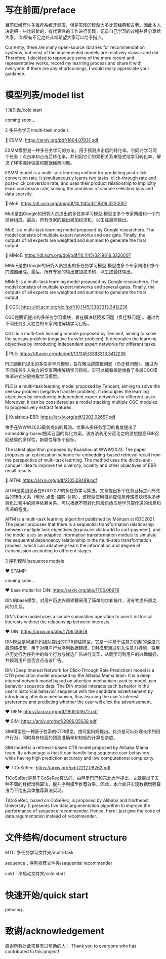 写在前面/preface
========
目前已经有许多推荐系统开源库，但是实现的模型大多比较经典和古老。因此本人决定把一些比较新的，有代表性的工作进行复现，记录自己学习的过程并且分享给大家。
如果有不足之处非常希望大家可以给予指点。

Currently, there are many open-source libraries for recommendation systems, but most of the implemented models are relatively classic and old. Therefore, I decided to reproduce some of the more recent and representative works, record my learning process and share it with everyone. If there are any shortcomings, I would really appreciate your guidance.

模型列表/model list
========
1 冷启动/cold start

coming soon...

2 多任务学习/multi-task models

🤔 ESMM: https://arxiv.org/pdf/1804.07931.pdf

ESMM模型是一种多任务学习的方法，用于预测点击后的转化率。它同时学习两个任务：点击率和点击后转化率，并利用它们的乘积关系来隐式地学习转化率，解决了样本选择偏差和数据稀疏问题。

ESMM model is a multi-task learning method for predicting post-click conversion rate. It simultaneously learns two tasks: click-through rate and post-click conversion rate, and uses their product relationship to implicitly learn conversion rate, solving the problems of sample selection bias and data sparsity.

🤔 MoE: https://dl.acm.org/doi/pdf/10.1145/3219819.3220007

MoE是由Google的研究人员提出的多任务学习模型,模型由多个专家网络和一个门控器组成。最后，所有专家的输出被加权求和，以生成最终输出。

MoE is a multi-task learning model proposed by Google researchers. The model consists of multiple expert networks and one gate. Finally, the outputs of all experts are weighted and summed to generate the final output.

🤔 MMoE: https://dl.acm.org/doi/pdf/10.1145/3219819.3220007

MMoE是由Google的研究人员提出的多任务学习模型,模型由多个专家网络和多个门控器组成。最后，所有专家的输出被加权求和，以生成最终输出。

MMoE is a multi-task learning model proposed by Google researchers. The model consists of multiple expert networks and several gates. Finally, the outputs of all experts are weighted and summed to generate the final output.

🤔 CGC: https://dl.acm.org/doi/pdf/10.1145/3383313.3412236

CGC是腾讯提出的多任务学习模块，旨在解决跷跷板问题（负迁移问题）。通过为不同任务引入独立的专家网络解耦学习目标。

CGC is a multi-task learning module proposed by Tencent, aiming to solve the seesaw problem (negative transfer problem). It decouples the learning objectives by introducing independent expert networks for different tasks. 

🤔 PLE: https://dl.acm.org/doi/pdf/10.1145/3383313.3412236

PLE是腾讯提出的多任务学习模型，旨在解决跷跷板问题（负迁移问题）。通过为不同任务引入独立的专家网络解耦学习目标。它可以被看做是堆叠了多层CGC模块渐进式分层抽取学习模型。

PLE is a multi-task learning model proposed by Tencent, aiming to solve the seesaw problem (negative transfer problem). It decouples the learning objectives by introducing independent expert networks for different tasks. Moreover, it can be considered as a model stacking multiple CGC modules to progressively extract features.

🤔 Kuaishou-EBR: https://arxiv.org/pdf/2302.02657.pdf

快手在WWW2023最新提出的算法。文章从多任务学习的角度提出了embedding-based搜索召回的优化方案。该方法利用分而治之的思想提高EBR召回结果的多样性，新颖性等多个目标。

The latest algorithm proposed by Kuaishou at WWW2023. The paper proposes an optimization scheme for embedding-based retrieval recall from the perspective of multi-task learning. The method uses the divide-and-conquer idea to improve the diversity, novelty and other objectives of EBR recall results.

🤔 AITM: https://arxiv.org/pdf/2105.08489.pdf

AITM是美团发表在KDD2021的多任务学习算法。文章提出多个任务目标之间有先后的转化关系（曝光-点击-加购-付款），该模型使用自适应信息传递模块模拟多步转化过程中的顺序依赖关系，可以根据不同转化阶段自适应地学习要传递的信息和传递的程度。

AITM is a multi-task learning algorithm published by Meituan at KDD2021. The paper proposes that there is a sequential transformation relationship between multiple task objectives (exposure-click-add to cart-payment), and the model uses an adaptive information transformation module to simulate the sequential dependency relationship in the multi-step transformation process, which can adaptively learn the information and degree of transmission according to different stages.

3 序列模型/sequence models

♥ STAMP: 

coming soon...

♥ base model for DIN: https://arxiv.org/abs/1706.06978

DIN的base模型，对用户历史兴趣建模采用了简单的求和操作，没有考虑兴趣之间的关系。

DIN’s base model uses a simple summation operation to user’s historical interests without the relationship between interests.

♥ DIN: https://arxiv.org/abs/1706.06978

DIN模型是阿里妈妈团队提出的CTR预估模型，它是一种基于注意力机制的深度兴趣网络模型，用于对用户行为序列数据建模。DIN模型通过引入注意力机制，将用户历史行为序列中的每个行为与候选广告进行交互，从而学习到用户的兴趣偏好，并预测用户是否会点击该广告。

DIN (Deep Interest Network for Click-Through Rate Prediction) model is a CTR prediction model proposed by the Alibaba Mama team. It is a deep interest network model based on attention mechanism used to model user behavior sequence data. The DIN model interacts each behavior in the user’s historical behavior sequence with the candidate advertisement by introducing attention mechanism, thus learning the user’s interest preference and predicting whether the user will click the advertisement.

♥ DIEN: https://arxiv.org/pdf/1809.03672.pdf

♥ SIM: https://arxiv.org/pdf/2006.05639.pdf

SIM模型是一种基于检索的CTR模型，由阿里妈妈提出。优点是可以处理长序列用户行为，同时具有较高的预测准确率和较低的计算复杂度。

SIM model is a retrieval-based CTR model proposed by Alibaba Mama team. Its advantage is that it can handle long sequence user behaviors while having high prediction accuracy and low computational complexity.

♥ TiCoSeRec: https://arxiv.org/pdf/2212.08262.pdf

TiCoSeRec是基于CoSeRec算法的，由阿里巴巴和东北大学提出。文章提出了五种不同的数据增强算法，提升序列模型推荐效果。因此，本仓库只实现数据增强算法而不给出具体推荐算法实现。

TiCoSeRec, based on CoSeRec, is proposed by Alibaba and Northeast University. It presents five data argumentation algorithm to improve the performance of sequence recommender. Hence, here I just give the code of data argumentation instead of recommender.

文件结构/document structure
========
MTL: 多任务学习文件夹/multi-task

sequence：序列推荐文件夹/sequential recommender

cold：冷启动文件夹/cold start

快速开始/quick start
========
pending...

致谢/acknowledgement
========
感谢所有对此项目有过帮助的人！ Thank you to everyone who has contributed to this project!

